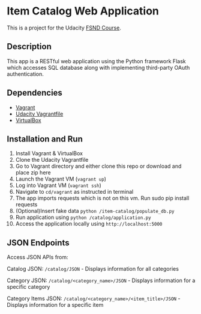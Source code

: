 # Item Catalog Web Application
This is a project for the Udacity [FSND Course](https://www.udacity.com/course/full-stack-web-developer-nanodegree--nd004).

## Description
This app is a RESTful web application using the Python framework Flask which accesses SQL database along with implementing third-party OAuth authentication.

## Dependencies
* [Vagrant](https://www.vagrantup.com)
* [Udacity Vagrantfile](https://github.com/udacity/fullstack-nanodegree-vm)
* [VirtualBox](https://www.virtualbox.org/wiki/Download_Old_Builds_5_1)

## Installation and Run
1. Install Vagrant & VirtualBox
2. Clone the Udacity Vagrantfile
3. Go to Vagrant directory and either clone this repo or download and place zip here
3. Launch the Vagrant VM (`vagrant up`)
4. Log into Vagrant VM (`vagrant ssh`)
5. Navigate to `cd/vagrant` as instructed in terminal
6. The app imports requests which is not on this vm. Run sudo pip install requests
7. (Optional)Insert fake data `python /item-catalog/populate_db.py`
8. Run application using `python /catalog/application.py`
9. Access the application locally using `http://localhost:5000`

## JSON Endpoints
Access JSON APIs from:

Catalog JSON: `/catalog/JSON`
    - Displays information for all categories

Category JSON: `/catalog/<category_name>/JSON`
    - Displays information for a specific category

Category Items JSON: `/catalog/<category_name>/<item_title>/JSON`
    - Displays information for a specific item


